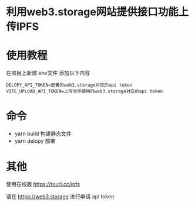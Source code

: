 # 利用web3.storage网站提供接口功能上传IPFS

# 使用教程 

在项目上新建.env文件 添加以下内容

```
DELOPY_API_TOKEN=部署的web3.storage对应的api token
VITE_UPLOAD_API_TOKEN=上传文件使用的web3.storage对应的api token
``` 

# 命令
* yarn build  构建静态文件
* yarn delopy 部署

# 其他

使用在线版 https://tourl.cc/ipfs

请在 https://web3.storage 进行申请 api token 
